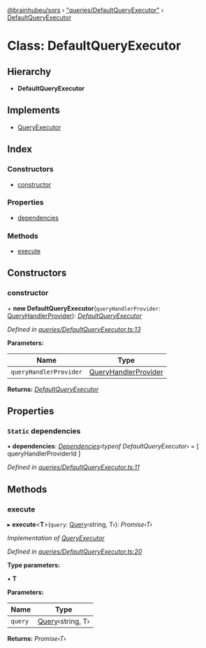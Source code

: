 [@brainhubeu/sqrs](../README.md) › ["queries/DefaultQueryExecutor"](../modules/_queries_defaultqueryexecutor_.md) › [DefaultQueryExecutor](_queries_defaultqueryexecutor_.defaultqueryexecutor.md)

# Class: DefaultQueryExecutor

## Hierarchy

* **DefaultQueryExecutor**

## Implements

* [QueryExecutor](../interfaces/_queries_queryexecutor_.queryexecutor.md)

## Index

### Constructors

* [constructor](_queries_defaultqueryexecutor_.defaultqueryexecutor.md#constructor)

### Properties

* [dependencies](_queries_defaultqueryexecutor_.defaultqueryexecutor.md#static-dependencies)

### Methods

* [execute](_queries_defaultqueryexecutor_.defaultqueryexecutor.md#execute)

## Constructors

###  constructor

\+ **new DefaultQueryExecutor**(`queryHandlerProvider`: [QueryHandlerProvider](../interfaces/_queries_queryhandlerprovider_.queryhandlerprovider.md)): *[DefaultQueryExecutor](_queries_defaultqueryexecutor_.defaultqueryexecutor.md)*

*Defined in [queries/DefaultQueryExecutor.ts:13](https://github.com/brainhubeu/sqrs/blob/5e9c52a/packages/sqrs/src/queries/DefaultQueryExecutor.ts#L13)*

**Parameters:**

Name | Type |
------ | ------ |
`queryHandlerProvider` | [QueryHandlerProvider](../interfaces/_queries_queryhandlerprovider_.queryhandlerprovider.md) |

**Returns:** *[DefaultQueryExecutor](_queries_defaultqueryexecutor_.defaultqueryexecutor.md)*

## Properties

### `Static` dependencies

▪ **dependencies**: *[Dependencies](../modules/_di_dependencies_.md#dependencies)‹typeof DefaultQueryExecutor›* = [
    queryHandlerProviderId
  ]

*Defined in [queries/DefaultQueryExecutor.ts:11](https://github.com/brainhubeu/sqrs/blob/5e9c52a/packages/sqrs/src/queries/DefaultQueryExecutor.ts#L11)*

## Methods

###  execute

▸ **execute**<**T**>(`query`: [Query](../interfaces/_queries_query_.query.md)‹string, T›): *Promise‹T›*

*Implementation of [QueryExecutor](../interfaces/_queries_queryexecutor_.queryexecutor.md)*

*Defined in [queries/DefaultQueryExecutor.ts:20](https://github.com/brainhubeu/sqrs/blob/5e9c52a/packages/sqrs/src/queries/DefaultQueryExecutor.ts#L20)*

**Type parameters:**

▪ **T**

**Parameters:**

Name | Type |
------ | ------ |
`query` | [Query](../interfaces/_queries_query_.query.md)‹string, T› |

**Returns:** *Promise‹T›*
